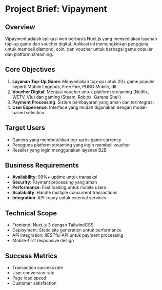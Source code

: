 # Project Brief: Vipayment

## Overview
Vipayment adalah aplikasi web berbasis Nuxt.js yang menyediakan layanan top-up game dan voucher digital. Aplikasi ini memungkinkan pengguna untuk membeli diamond, coin, dan voucher untuk berbagai game populer dan platform streaming.

## Core Objectives
1. **Layanan Top-Up Game**: Menyediakan top-up untuk 20+ game populer seperti Mobile Legends, Free Fire, PUBG Mobile, dll.
2. **Voucher Digital**: Menjual voucher untuk platform streaming (Netflix, WETV, Viu) dan gaming (Steam, Roblox, Garena Shell)
3. **Payment Processing**: Sistem pembayaran yang aman dan terintegrasi
4. **User Experience**: Interface yang mudah digunakan dengan modal-based selection

## Target Users
- Gamers yang membutuhkan top-up in-game currency
- Pengguna platform streaming yang ingin membeli voucher
- Reseller yang ingin menggunakan layanan B2B

## Business Requirements
- **Availability**: 99%+ uptime untuk transaksi
- **Security**: Payment processing yang aman
- **Performance**: Fast loading untuk mobile users
- **Scalability**: Handle multiple concurrent transactions
- **Integration**: API-ready untuk external services

## Technical Scope
- Frontend: Nuxt.js 3 dengan TailwindCSS
- Deployment: Static site generation untuk performance
- API Integration: RESTful API untuk payment processing
- Mobile-first responsive design

## Success Metrics
- Transaction success rate
- User conversion rate
- Page load speed
- Customer satisfaction 
